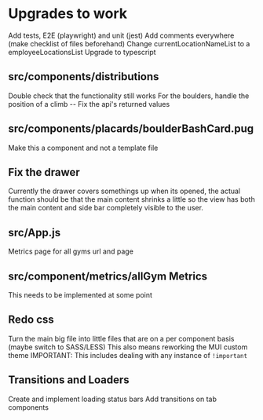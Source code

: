 # Upgrades to work
Add tests, E2E (playwright) and unit (jest)
Add comments everywhere (make checklist of files beforehand)
Change currentLocationNameList to a employeeLocationsList
Upgrade to typescript

  ## src/components/distributions
  Double check that the functionality still works
    For the boulders, handle the position of a climb
      -- Fix the api's returned values

  ## src/components/placards/boulderBashCard.pug
  Make this a component and not a template file

  ## Fix the drawer
  Currently the drawer covers somethings up when its opened, the actual function should be that the main content shrinks a little so the view has both the main content and side bar completely visible to the user.

  ## src/App.js
  Metrics page for all gyms url and page

  ## src/component/metrics/allGym Metrics
  This needs to be implemented at some point

  ## Redo css
  Turn the main big file into little files that are on a per component basis (maybe switch to SASS/LESS)
  This also means reworking the MUI custom theme
  IMPORTANT: This includes dealing with any instance of `!important`

  ## Transitions and Loaders
  Create and implement loading status bars
  Add transitions on tab components
